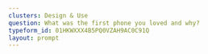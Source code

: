 ```yaml
---
clusters: Design & Use
question: What was the first phone you loved and why?
typeform_id: 01HKWXXX4B5PQ0VZAH9AC0C91Q
layout: prompt
---
```

